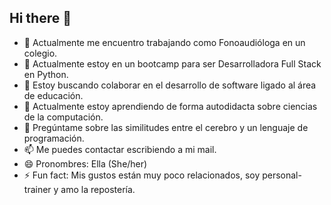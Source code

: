 ## Hi there 👋


- 🔭 Actualmente me encuentro trabajando como Fonoaudióloga en un colegio.
- 🌱 Actualmente estoy en un bootcamp para ser Desarrolladora Full Stack en Python.
- 👯 Estoy buscando colaborar en el desarrollo de software ligado al área de educación.
- 🤔 Actualmente estoy aprendiendo de forma autodidacta sobre ciencias de la computación.
- 💬 Pregúntame sobre las similitudes entre el cerebro y un lenguaje de programación.
- 📫 Me puedes contactar escribiendo a mi mail.
- 😄 Pronombres: Ella (She/her)
- ⚡ Fun fact: Mis gustos están muy poco relacionados, soy personal-trainer y amo la repostería.

